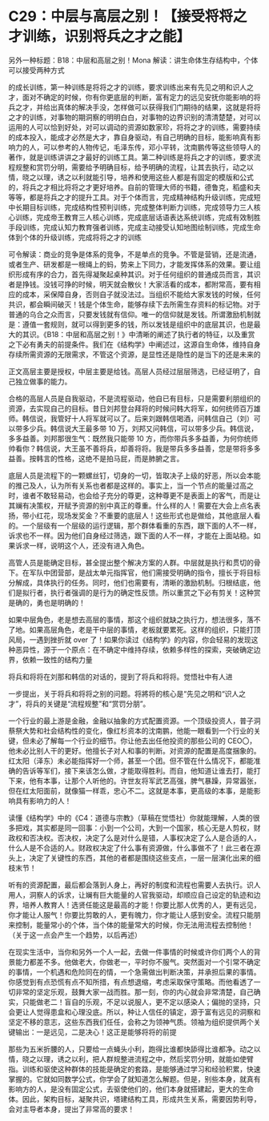 # C29：中层与高层之别！【接受将将之才训练，识别将兵之才之能】

另外一种标题：B18：中层和高层之别！Mona 解读：讲生命体生存结构中，个体可以接受两种方式

的成长训练，第一种训练是将将之才的训练，要求训练出来有先见之明和识人之才，面对不确定的时候，你有你更底层的判断，富有定力的远见安抚你能影响的将兵之才，并给出真体的解决手没，怎样做可以获得我们门期待的结果，这就是将将之才的训练，对事物的期洞察的明明白白，对事物的边界识别的清清楚楚，对可以运用的人可以恰到好处，对可以调动的资源如数家珍，将将之才的训练，需要持续的成本投入，能成才必然是大才，靠自身驱动，有自己明确的目标，能影响真有影响力的人，可以参考的人物传记，毛泽东传，邓小平转，沈南鹏传等这些领导人的著作，就是训练讲讲之才最好的训练工具。第二种训练是将兵之才的训练，要求流程规整和赏罚分明，需要给予明确目标，给予明确的流程，让其去执行，动之以情，晓之以理，诱之以利就能引导，培养和使用这些人都是有固定的模版和公式的，将兵之才相比将将之才更好培养。自前的管理大师的书籍，德鲁克，稻盛和夫等等，都是将兵之才的提升工具。对于个体而言，完成精神结构升级训练，完成短中长期目标训练，完成结构性预判训练，完成整体判断力训练，完成领导力三人核心训练，完成帝王教育三人核心训练，完成底层话语表达系统训练，完成有效制胜手段训练，完成认知力教育强者训练，完成主动接受认知地图绘制训练，完成生命体到个体的升级训练，完成将将之才的训练

可令解读：商业的竞争是体系的竞争，不是单点的竞争。不管是营销，还是流通，或者生产、研发都是一根绳上的蚂，势来上下同力，才能发挥体系的效果。要让组织形成有序的合力，首先得凝聚起桌种其识。对于任何组织的普通成员而言，其识者是挣钱。没钱可挣的时候，明天就会散伙！大家活看的成本，都附常高，要有相应的成本，采保障自身，否则自子就没法过。当组织不能给大家发钱的时候，任何共识，都会瞬间破灭！钱是个体生命，能够存续下去所需生存资料的标记物。对于普通的乌合之众而言，只要发钱就有信仰。唯一的信仰就是发钱。所谓激励机制就是：遵值一套规则，就可以得到更多的钱，所以发钱是组织中的底层其识，也是最大的其识。《B18：中层和高层之别！》中清晰的阐述了执行者的特征，以及重赏之下必有勇夫的前提条件。我们在《结构学》中阐述过，这源自生命体，维持自身存续所需资源的无限需求，不管这个资源，是显性还是隐性的是当下的还是未来的

正文高层主要是授权，中层主要是给钱。高层人员经过层层筛选，已经证明了，自己独立做事的能力。

合格的高层人员是自我驱动，不是流程驱动，他自已有目标，只是需要利朋组织的资源，去实现自己的目标。昔日刘邦登台拜将的时候问韩大将军，如何统师百万雄师。韩信说，我管好十人将军就可以了。后来刘跟韩信喝酒，问韩信自己（刘）可以带多少兵。韩信说大王最多带 10 万，刘邦又问韩信，可以带多少兵。韩信说，多多益善。刘邦那很生气：既然我只能带 10 方，而你带兵多多益善，为何你统师帅看你？韩信说，大王虽不善将兵，却善将将。我是带兵多多益善，您是带将多多益善。按韩言的性格，这绝不是拍马屁，而是肺腑之言。

底层人员是流程下的一颗螺丝钉，切身的一切，皆取决子上级的好恶，所以会本能的推己及人，认为所有关系也者都是这样的。事实上，当一个节点的能量过高之时，谁者不敢轻易动，也会给子充分的尊更，这种尊更不是表面上的客气，而是让其斓有决策权，开赋予资源的别中真正的尊重。什么样的人！需要在大会上点名表扬，带小红花，现场发奖金？不重要的底层人！这些形式也是做给，其他底层人看的。一个层级有一个层级的运行逻辑，那个群体看重的东西，跟下面的人不一样，诉求也不一样。因为他们自身经过筛选，跟下面的人不一样，才能在上面站稳。如果诉求一样，说明这个人，还没有进入角色。

高管人员是能确定目标，甚全提出整个解决方案的人群。中层就是执行和贯切的骨下。在军队中团营部，是战太单元指挥官，他们需接受明确的指令，擅长于将目标分解成，具体执行的任务。同时，他们也需要有，清晰的激励机制。归根结底，他们是拟行者，执行者强调的是行为的确定性反馈。所以重赏之下必有剪关！这种赏是确的，勇也是明确的！

如果中层角色，老是想去高层的事情，那这个组织就缺之执行力，想法很多，落不了地。如果高层角色，老是干中层的事情，老板就要累死。这样的组织，只能打顶风局，一遇到挫折就 over 了！如果你读过《结构学》的内容，你会轻易的发现这种恶异性，源于一个原点：在不确定中维持存续，依赖多样性的探索，突破确定边界，依赖一致性的结构力量

将兵和将将在刘那和韩信的对话的，提到了将兵和将将。觉悟社中有人进

一步提出，关于将兵和将将之别的问题。将將将的核心是“先见之明和“识人之才”，将兵的关键是“流程规整”和“赏罚分朋”。

一个行业的最上游是金融，金融以抽象的方式配置资源。一个顶级投资人，普子洞蔡祭大势和社会结构性的变化，像红杉资本的沈南鹏，他能一眼看到一个行业的关键，但未必了解每一个行业的细节。你让他去出任他投资的那些公司的 CEO〇，他未必比别人干的更好。他擅长子对人和事的判断。对资源的配置是高度捆象的。红太阳（泽东）未必能指挥好一个师，甚至一个团。但不管在什么情况下，都能准确的告诉等军们，接下来该怎么做，才能取得胜利。而自，他知道让谁去打，能打下来，他有本事，让那个人听他的。许世友将军武艺高强，脾气暴躁，异常嚣张，但在红太阳面前，就像猫一样乖，忠心不二。这就是本事，更高级的本事，是能影响具有影响力的人！

读懂《结构学》中的《C4：道德与宗教》（草稿在觉悟社）你就能理解，人类的很多把戏，其实都是同一回事：小到一个公司，大到一个国家，核心无是人剪权，财政权和否决权。否决权，决定了么是对什么是错，人事权决定了么人是合适的人，什么人是不合适的人。财政权决定了什么事有资源做，什么事做不了！此三者在源头上，决定了关键性的东西，其他的者都是围绕这些支点，一层一层演化出来的细枝末节！

听有的资源配置，最后都会落到人身上，再好的制度和流程也需要人去执行。识人用人，洞察人的诉求，让斓有巨大能量的人官我驱动，却顺应自己设定的轨迹和边界，培养人教育人！选贤任能这是最高的才能！你要比那人优秀的人，更有远见，你才能让人服气！你要比剪敢的人，更有魄力，你才能让人感到安全。流程只能朋来控制，能量常小的个体，当个体的能量常大的时候，你无法用流程去控制他！（关于这一点会产生一个趋势，以后再述）

在现实生活中，当你和另外一个人一起，去做一件事情的时候或许你们两个人的背景能力都差不多。他做老大，你做老一，平时你不服气。突然面对一个引常不确定的事情，一个机遇和危险同在的情，一个急需做出判断决策，并承担后果的事情。你感觉到有点恐慌有点不知所措，有点想退缩，考虑采取保守策略。而他看透了一切非常的坚定乐观，鼓舞大家一战而胜。那一刻，你的内心就会非常清楚，自己确实，只能做老二！盲自的乐观，不足以说服人，更不定以感染人；偏抛的坚持，只会更让人觉得患盒和心理没底。所以，种让人信任的镇定，源于富有远见的洞察和坚定不移的意志，这些东西我们任任，会称之为领神气质。领袖为组织提供两个关键输出：一是远见，二是决心！这正是能够将将的前提

那些为五米折腰的人，只要给一点蝇头小利，跑得比谁都快舔得比谁都净。动之以情，晓之以理，诱之以利，把人群规整进流程之中，然后奖罚分明，就能如使臂指。训练和驱使这种群体的技能是确定的套路，是能够通过学习和经验积累，快速掌握的。它就如同数学公式，你学会了就知道怎么解题。但是，别些本身，就真有影响方的人，是没有固定公式，去驱使他们的，他们本身就搭建起，更大的生命体。因此，架构目标，凝聚共识，塔建结构工具，形成共生关系，需要因势利导，会对主导者本身，提出了非常高的要求！